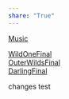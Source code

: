 ```yaml
---  
share: "True"  
---  
```

  
[Music](./Music.md)  
  
[WildOneFinal](./WildOneFinal.md)  
[OuterWildsFinal](./OuterWildsFinal.md)  
[DarlingFinal](./DarlingFinal.md)  
  
changes test